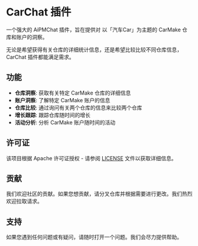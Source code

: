 # CarChat 插件

一个强大的 AiPMChat 插件，旨在提供对 以「汽车Car」为主题的 CarMake 仓库和账户的洞察。

无论是希望获得有关仓库的详细统计信息，还是希望比较比较不同仓库信息，CarChat 插件都能满足需求。

## 功能

- **仓库洞察**: 获取有关特定 CarMake 仓库的详细信息
- **账户洞察**: 了解特定 CarMake 账户的信息
- **仓库比较**: 通过询问有关两个仓库的信息来比较两个仓库
- **增长跟踪**: 跟踪仓库随时间的增长
- **活动分析**: 分析 CarMake 账户随时间的活动

## 许可证

该项目根据 Apache 许可证授权 - 请参阅 [LICENSE](LICENSE) 文件以获取详细信息。

## 贡献

我们欢迎社区的贡献。如果您想贡献，请分叉仓库并根据需要进行更改。我们热烈欢迎拉取请求。

## 支持

如果您遇到任何问题或有疑问，请随时打开一个问题。我们会尽力提供帮助。